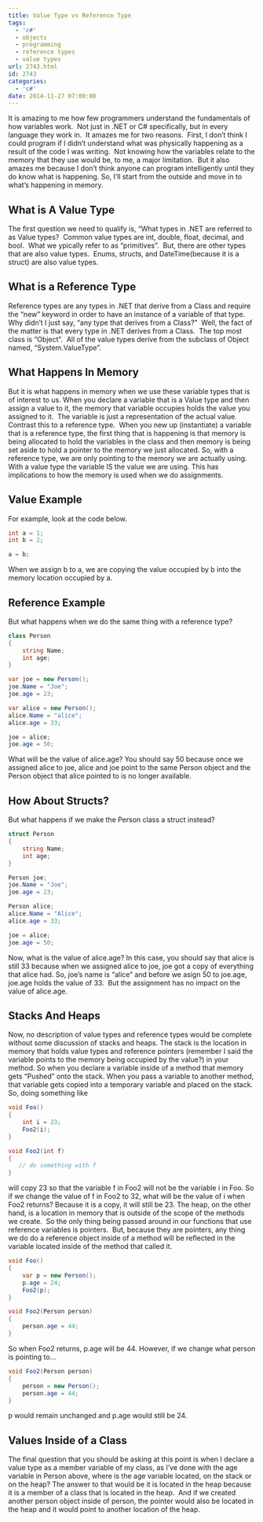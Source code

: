 ```yaml
---
title: Value Type vs Reference Type
tags:
  - 'c#'
  - objects
  - programming
  - reference types
  - value types
url: 2743.html
id: 2743
categories:
  - 'c#'
date: 2014-11-27 07:00:00
---
```


It is amazing to me how few programmers understand the fundamentals of how variables work.  Not just in .NET or C# specifically, but in every language they work in.  It amazes me for two reasons.  First, I don’t think I could program if I didn’t understand what was physically happening as a result of the code I was writing.  Not knowing how the variables relate to the memory that they use would be, to me, a major limitation.  But it also amazes me because I don’t think anyone can program intelligently until they do know what is happening. So, I’ll start from the outside and move in to what’s happening in memory.

<!-- more -->

What is A Value Type
--------------------

The first question we need to qualify is, “What types in .NET are referred to as Value types?  Common value types are int, double, float, decimal, and bool.  What we ypically refer to as “primitives”.  But, there are other types that are also value types.  Enums, structs, and DateTime(because it is a struct) are also value types.

What is a Reference Type
------------------------

Reference types are any types in .NET that derive from a Class and require the “new” keyword in order to have an instance of a variable of that type. Why didn’t I just say, “any type that derives from a Class?”  Well, the fact of the matter is that every type in .NET derives from a Class.  The top most class is “Object”.  All of the value types derive from the subclass of Object named, “System.ValueType”.

What Happens In Memory
----------------------

But it is what happens in memory when we use these variable types that is of interest to us. When you declare a variable that is a Value type and then assign a value to it, the memory that variable occupies holds the value you assigned to it.  The variable is just a representation of the actual value. Contrast this to a reference type.  When you new up (instantiate) a variable that is a reference type, the first thing that is happening is that memory is being allocated to hold the variables in the class and then memory is being set aside to hold a pointer to the memory we just allocated. So, with a reference type, we are only pointing to the memory we are actually using.  With a value type the variable IS the value we are using. This has implications to how the memory is used when we do assignments.

Value Example
-------------

For example, look at the code below.

``` csharp
int a = 1;
int b = 2;

a = b;
```

When we assign b to a, we are copying the value occupied by b into the memory location occupied by a.

Reference Example
-----------------

But what happens when we do the same thing with a reference type?

``` csharp
class Person
{
    string Name;
    int age;
}

var joe = new Person();
joe.Name = "Joe";
joe.age = 23;

var alice = new Person();
alice.Name = "alice";
alice.age = 33;

joe = alice;
joe.age = 50;
```

What will be the value of alice.age? You should say 50 because once we assigned alice to joe, alice and joe point to the same Person object and the Person object that alice pointed to is no longer available.

How About Structs?
------------------

But what happens if we make the Person class a struct instead?

``` csharp
struct Person
{
    string Name;
    int age;
}

Person joe;
joe.Name = "Joe";
joe.age = 23;

Person alice;
alice.Name = "Alice";
alice.age = 33;

joe = alice;
joe.age = 50;
```

Now, what is the value of alice.age? In this case, you should say that alice is still 33 because when we assigned alice to joe, joe got a copy of everything that alice had. So, joe’s name is “alice” and before we asign 50 to joe.age, joe.age holds the value of 33.  But the assignment has no impact on the value of alice.age.

Stacks And Heaps
----------------

Now, no description of value types and reference types would be complete without some discussion of stacks and heaps. The stack is the location in memory that holds value types and reference pointers (remember I said the variable points to the memory being occupied by the value?) in your method. So when you declare a variable inside of a method that memory gets “Pushed” onto the stack. When you pass a variable to another method, that variable gets copied into a temporary variable and placed on the stack. So, doing something like

``` csharp
void Foo()
{
    int i = 23;
    Foo2(i);
}

void Foo2(int f)
{
   // do something with f
}
```

will copy 23 so that the variable f in Foo2 will not be the variable i in Foo. So if we change the value of f in Foo2 to 32, what will be the value of i when Foo2 returns? Because it is a copy, it will still be 23. The heap, on the other hand, is a location in memory that is outside of the scope of the methods we create.  So the only thing being passed around in our functions that use reference variables is pointers.  But, because they are pointers, any thing we do do a reference object inside of a method will be reflected in the variable located inside of the method that called it.

``` csharp
void Foo()
{
    var p = new Person();
    p.age = 24;
    Foo2(p);
}

void Foo2(Person person)
{
    person.age = 44;
}
```

So when Foo2 returns, p.age will be 44. However, if we change what person is pointing to…

``` csharp
void Foo2(Person person)
{
    person = new Person();
    person.age = 44;
}
```

p would remain unchanged and p.age would still be 24.

Values Inside of a Class
------------------------

The final question that you should be asking at this point is when I declare a value type as a member variable of my class, as I’ve done with the age variable in Person above, where is the age variable located, on the stack or on the heap? The answer to that would be it is located in the heap because it is a member of a class that is located in the heap.  And if we created another person object inside of person, the pointer would also be located in the heap and it would point to another location of the heap.
